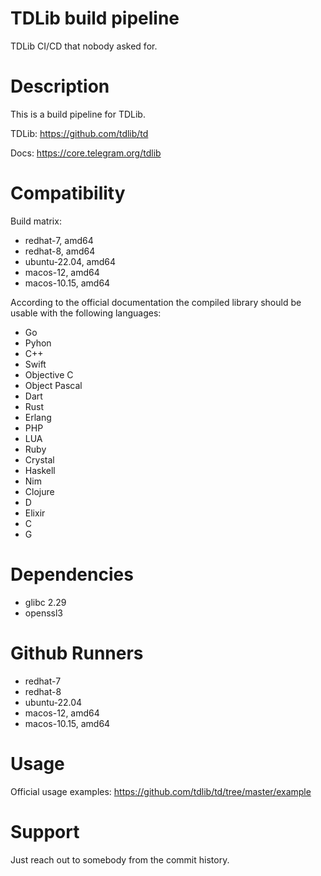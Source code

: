 # TDLib build pipeline

TDLib CI/CD that nobody asked for.

# Description

This is a build pipeline for TDLib.

TDLib: https://github.com/tdlib/td

Docs: https://core.telegram.org/tdlib

# Compatibility

Build matrix:
* redhat-7, amd64
* redhat-8, amd64
* ubuntu-22.04, amd64
* macos-12, amd64
* macos-10.15, amd64

According to the official documentation the compiled library should be usable with the following languages:
* Go
* Pyhon
* C++
* Swift
* Objective C
* Object Pascal
* Dart
* Rust
* Erlang
* PHP
* LUA
* Ruby
* Crystal
* Haskell
* Nim
* Clojure
* D
* Elixir
* C
* G

# Dependencies

* glibc 2.29
* openssl3

# Github Runners

* redhat-7
* redhat-8
* ubuntu-22.04
* macos-12, amd64
* macos-10.15, amd64

# Usage

Official usage examples: https://github.com/tdlib/td/tree/master/example

# Support

Just reach out to somebody from the commit history.

